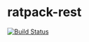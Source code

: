 # ratpack-rest

[![Build Status](https://travis-ci.org/guspower/ratpack-rest.svg?branch=master)](https://travis-ci.org/guspower/ratpack-rest)
